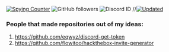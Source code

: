 [![Spying Counter](https://badges.pufler.dev/visits/Owersite/Owersite?style=for-the-badge&color=e74c3c&logo=github&label=Spying+Counter)](https://github.com/owersite)
![GitHub followers](https://img.shields.io/github/followers/owersite?style=for-the-badge)
![Discord ID](https://img.shields.io/badge/Discord-Owersite%237777-blue?style=for-the-badge)
//[![Updated](https://badges.pufler.dev/updated/Owersite/Owersite?style=for-the-badge&color=f0f6f9&logo=github&label=Profile+Updated)](https://github.com/Owersite)


### People that made repositories out of my ideas:
1. https://github.com/eqwyz/discord-get-token
2. https://github.com/flowitoo/hackthebox-invite-generator

